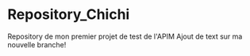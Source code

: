# Repository_Chichi
Repository de mon premier projet de test de l'APIM
Ajout de text sur ma nouvelle branche!
